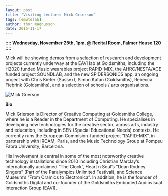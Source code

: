 ```yaml
---
layout: post
title: "Visiting Lecture: Mick Grierson"
tags: [emutelab]
author: thor magnusson
date: 2015-11-17
---
```


**:::: Wednesday, November 25th, 1pm, @ Recital Room, Falmer House 120 ::::**

Mick will be showing demos from a selection of research and development projects currently underway at the EAVI lab at Goldsmiths, including the H2020 funded Music wearables project RAPID-MIX, the AHRC/NESTA/ACE funded project SOUNDLAB, and the new SPIDERSONICS app, an ongoing project with Chris Kiefer (Sussex), Simon Katan (Goldsmiths), Rebecca Fiebrink (Goldsmiths), and a selection of schools / arts organisations.

![Mick Grierson]( {{site.url}}/img/MickGrierson1.jpg)

**Bio**

Mick Grierson is Director of Creative Computing at Goldsmiths College, where he is a Reader in the Department of Computing. He specialises in developing new technologies for the creative sector, across arts, industry and education, including in SEN (Special Educational Needs) contexts. He currently runs the European Commision-funded project “RAPID-MIX”, in partnership with IRCAM, Paris, and the Music Technology Group at Pompeu Fabra University, Barcelona.

His involvement is central in some of the most noteworthy creative technology installations since 2010 including Christian Marclay’s internationally acclaimed “The Clock”, Heart n Soul’s “Dean Rodney Singers” (Part of the Paralympics Unlimited Festival), and Science Museum’s “From Oramics to Electronica”. In addition, he is the founder of Goldsmiths Digital and co-founder of the Goldsmiths Embodied Audiovisual Interaction Group (EAVI).
